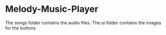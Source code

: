 # Melody-Music-Player
The songs folder contains the audio files.
The ui folder contains the images for the buttons
